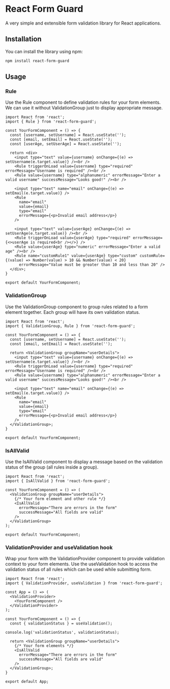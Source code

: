# React Form Guard

A very simple and extensible form validation library for React applications.

## Installation

You can install the library using npm:

```sh
npm install react-form-guard
```

## Usage

### Rule

Use the Rule component to define validation rules for your form elements. We can use it without ValidationGroup just to display appropriate message.

```JSX
import React from 'react';
import { Rule } from 'react-form-guard';

const YourFormComponent = () => {
  const [username, setUsername] = React.useState('');
  const [email, setEmail] = React.useState('');
  const [userAge, setUserAge] = React.useState('');

  return <div>
    <input type="text" value={username} onChange={(e) => setUsername(e.target.value)} /><br />
    <Rule triggerOnLoad value={username} type="required" errorMessage="Username is required" /><br />
    <Rule value={username} type="alphanumeric" errorMessage="Enter a valid username" successMessage="Looks good!" /><br />
    
    <input type="text" name="email" onChange={(e) => setEmail(e.target.value)} />
    <Rule
      name="email"
      value={email}
      type="email"
      errorMessage={<p>Invalid email address</p>}
    />

    <input type="text" value={userAge} onChange={(e) => setUserAge(e.target.value)} /><br />
    <Rule triggerOnLoad value={userAge} type="required" errorMessage={<>userAge is required<br /></>} />
    <Rule value={userAge} type="numeric" errorMessage="Enter a valid age" /><br />
    <Rule name="customRule1" value={userAge} type="custom" customRule={(value) => Number(value) > 10 && Number(value) < 20}
      errorMessage="Value must be greater than 10 and less than 20" />
  </div>;
}

export default YourFormComponent;
```

### ValidationGroup

Use the ValidationGroup component to group rules related to a form element together. Each group will have its own validation status.

```JSX
import React from 'react';
import { ValidationGroup, Rule } from 'react-form-guard';

const YourFormComponent = () => {
  const [username, setUsername] = React.useState('');
  const [email, setEmail] = React.useState('');

  return <ValidationGroup groupName="userDetails">
    <input type="text" value={username} onChange={(e) => setUsername(e.target.value)} /><br />
    <Rule triggerOnLoad value={username} type="required" errorMessage="Username is required" /><br />
    <Rule value={username} type="alphanumeric" errorMessage="Enter a valid username" successMessage="Looks good!" /><br />
    
    <input type="text" name="email" onChange={(e) => setEmail(e.target.value)} />
    <Rule
      name="email"
      value={email}
      type="email"
      errorMessage={<p>Invalid email address</p>}
    />
  </ValidationGroup>;
}

export default YourFormComponent;
```

### IsAllValid

Use the IsAllValid component to display a message based on the validation status of the group (all rules inside a group).

```JSX
import React from 'react';
import { IsAllValid } from 'react-form-guard';

const YourFormComponent = () => (
  <ValidationGroup groupName="userDetails">
    {/* Your form element and other rule */}
    <IsAllValid
      errorMessage="There are errors in the form"
      successMessage="All fields are valid"
    />
  </ValidationGroup>
);

export default YourFormComponent;
```

### ValidationProvider and useValidation hook

Wrap your form with the ValidationProvider component to provide validation context to your form elements. Use the useValidation hook to access the validation status of all rules which can be used while submitting form.

```JSX
import React from 'react';
import { ValidationProvider, useValidation } from 'react-form-guard';

const App = () => (
  <ValidationProvider>
    <YourFormComponent />
  </ValidationProvider>
);

const YourFormComponent = () => {
  const { validationStatus } = useValidation();

console.log('validationStatus', validationStatus);

  return <ValidationGroup groupName="userDetails">
    {/* Your form elements */}
    <IsAllValid
      errorMessage="There are errors in the form"
      successMessage="All fields are valid"
    />
  </ValidationGroup>;
}

export default App;
```
